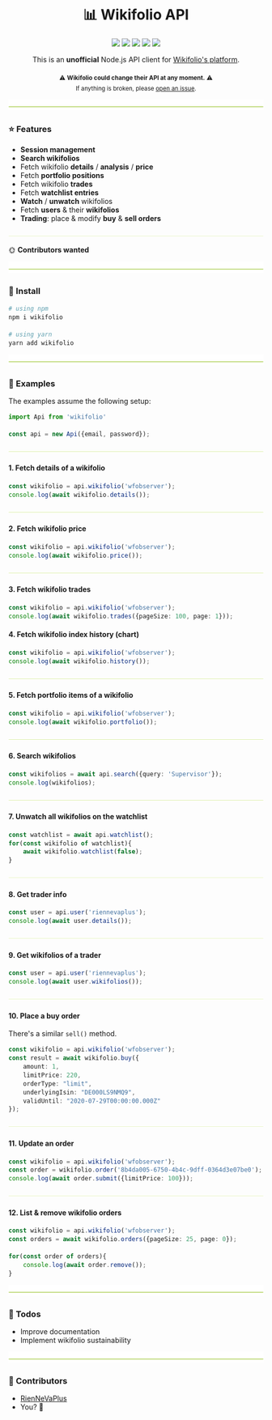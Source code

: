 <h1 align="center">
  📊 Wikifolio API
</h1>

<p align="center">
    <a href="https://github.com/RienNeVaPlus/wikifolio/commits/master"><img src="https://img.shields.io/github/last-commit/riennevaplus/wikifolio.svg" /></a>
    <a href="https://github.com/RienNeVaPlus/wikifolio/blob/master/package.json"><img src="https://img.shields.io/github/package-json/v/riennevaplus/wikifolio.svg" /></a>
    <a href="https://www.npmjs.com/package/wikifolio"><img src="https://img.shields.io/npm/v/wikifolio.svg" /></a>
    <a href="https://github.com/RienNeVaPlus/wikifolio/blob/master/LICENSE"><img src="https://img.shields.io/npm/l/wikifolio.svg" /></a>
    <img src="https://img.shields.io/github/repo-size/RienNeVaPlus/wikifolio.svg" />
</p>

<p align="center">
This is an <strong>unofficial</strong> Node.js API client for <a href="https://www.wikifolio.com">Wikifolio's platform</a>.
</p>

<p align="center">
    <sub>
        ⚠️ <strong>Wikifolio could change their API at any moment.</strong> ⚠️
        <br/>
        If anything is broken, please <a href="https://github.com/RienNeVaPlus/wikifolio/issues/new/choose">open an issue</a>.
     </sub>
</p>

![divider](./assets/divider.png)

### ⭐ Features
- **Session management**
- **Search wikifolios**
- Fetch wikifolio **details** / **analysis** / **price**
- Fetch **portfolio positions**
- Fetch wikifolio **trades**
- Fetch **watchlist entries**
- **Watch** / **unwatch** wikifolios
- Fetch **users** & their **wikifolios**
- **Trading**: place & modify **buy** & **sell orders**

![divider](./assets/divider.small.png)

🌞 **Contributors wanted**

![divider](./assets/divider.png)

### 🛫 Install

```bash
# using npm
npm i wikifolio

# using yarn
yarn add wikifolio
```

![divider](./assets/divider.png)

### 📝 Examples

The examples assume the following setup:

```ts
import Api from 'wikifolio'

const api = new Api({email, password});
```

![divider](./assets/divider.small.png)

#### 1. Fetch details of a wikifolio

```ts
const wikifolio = api.wikifolio('wfobserver');
console.log(await wikifolio.details());
```

![divider](./assets/divider.small.png)

#### 2. Fetch wikifolio price

```ts
const wikifolio = api.wikifolio('wfobserver');
console.log(await wikifolio.price());
```

![divider](./assets/divider.small.png)

#### 3. Fetch wikifolio trades

```ts
const wikifolio = api.wikifolio('wfobserver');
console.log(await wikifolio.trades({pageSize: 100, page: 1}));
```

#### 4. Fetch wikifolio index history (chart)

```ts
const wikifolio = api.wikifolio('wfobserver');
console.log(await wikifolio.history());
```

![divider](./assets/divider.small.png)

#### 5. Fetch portfolio items of a wikifolio

```ts
const wikifolio = api.wikifolio('wfobserver');
console.log(await wikifolio.portfolio());
```

![divider](./assets/divider.small.png)

#### 6. Search wikifolios

```ts
const wikifolios = await api.search({query: 'Supervisor'});
console.log(wikifolios);
```

![divider](./assets/divider.small.png)

#### 7. Unwatch all wikifolios on the watchlist

```ts
const watchlist = await api.watchlist();
for(const wikifolio of watchlist){
    await wikifolio.watchlist(false);
}
```

![divider](./assets/divider.small.png)

#### 8. Get trader info

```ts
const user = api.user('riennevaplus');
console.log(await user.details()); 
```

![divider](./assets/divider.small.png)

#### 9. Get wikifolios of a trader

```ts
const user = api.user('riennevaplus');
console.log(await user.wikifolios()); 
```

![divider](./assets/divider.small.png)

#### 10. Place a buy order

There's a similar `sell()` method.

```ts
const wikifolio = api.wikifolio('wfobserver');
const result = await wikifolio.buy({
    amount: 1,
    limitPrice: 220,
    orderType: "limit",
    underlyingIsin: "DE000LS9NMQ9",
    validUntil: "2020-07-29T00:00:00.000Z"
});
```

![divider](./assets/divider.small.png)

#### 11. Update an order

```ts
const wikifolio = api.wikifolio('wfobserver');
const order = wikifolio.order('8b4da005-6750-4b4c-9dff-0364d3e07be0');
console.log(await order.submit({limitPrice: 100}));
```

![divider](./assets/divider.small.png)

#### 12. List & remove wikifolio orders

```ts
const wikifolio = api.wikifolio('wfobserver');
const orders = await wikifolio.orders({pageSize: 25, page: 0});

for(const order of orders){
    console.log(await order.remove());
}
```

![divider](./assets/divider.png)

### 👷 Todos
- Improve documentation
- Implement wikifolio sustainability

![divider](./assets/divider.png)

### 🌻 Contributors
* [RienNeVaPlus](https://github.com/riennevaplus)
* You? 💚